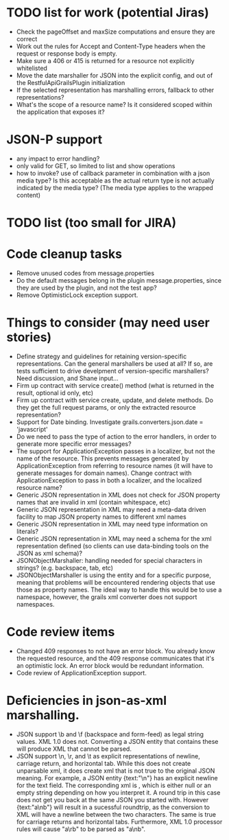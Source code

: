 <!-- ********************************************************************
     Copyright 2013 Ellucian Company L.P. and its affiliates.
******************************************************************** -->

# TODO list for work (potential Jiras)
* Check the pageOffset and maxSize computations and ensure they are correct
* Work out the rules for Accept and Content-Type headers when the request or response body is empty.
* Make sure a 406 or 415 is returned for a resource not explicitly whitelisted
* Move the date marshaller for JSON into the explicit config, and out of the RestfulApiGrailsPlugin initialization
* If the selected representation has marshalling errors, fallback to other representations?
* What's the scope of a resource name?  Is it considered scoped within the application that exposes it?

# JSON-P support
* any impact to error handling?
* only valid for GET, so limited to list and show operations
* how to invoke?  use of callback parameter in combination with a json media type?  Is this acceptable as the actual return type
is not actually indicated by the media type?  (The media type applies to the wrapped content)


# TODO list (too small for JIRA)

# Code cleanup tasks
* Remove unused codes from message.properties
* Do the default messages belong in the plugin message.properties, since they are used by the plugin, and not the test app?
* Remove OptimisticLock exception support.

# Things to consider (may need user stories)
* Define strategy and guidelines for retaining version-specific representations. Can the general marshallers be used at all?  If so, are tests sufficient to drive develpment of version-specific marshallers?  Need discussion, and Shane input...
* Firm up contract with service create() method (what is returned in the result, optional id only, etc)
* Firm up contract with service create, update, and delete methods.  Do they get the full request params, or only the extracted resource representation?
* Support for Date binding.  Investigate grails.converters.json.date = 'javascript'
* Do we need to pass the type of action to the error handlers, in order to generate more specific error messages?
* The support for ApplicationException passes in a localizer, but not the name of the resource.  This prevents messages generated by ApplicationException from referring to resource names (it will have to generate messages for domain names).  Change contract with ApplicationException to pass in both a localizer, and the localized resource name?
* Generic JSON representation in XML does not check for JSON property names that are invalid in xml (contain whitespace, etc)
* Generic JSON representation in XML may need a meta-data driven facility to map JSON property names to different xml names
* Generic JSON representation in XML may need type information on literals?
* Generic JSON representation in XML may need a schema for the xml representation defined (so clients can use data-binding tools on the JSON as xml schema)?
* JSONObjectMarshaller: handling needed for special characters in strings? (e.g. backspace, tab, etc)
* JSONObjectMarshaller is using the entity <array> and <arrayElement> for a specific purpose, meaning that problems will be encountered rendering objects that use those as property names.  The ideal way to handle this would be to use a namespace, however, the grails xml converter does not support namespaces.


# Code review items
* Changed 409 responses to not have an error block.  You already know the requested resource, and the 409 response communicates that it's an optimistic lock.  An error block would be redundant information.
* Code review of ApplicationException support.

# Deficiencies in json-as-xml marshalling.
* JSON support \b and \f (backspace and form-feed) as legal string values.  XML 1.0 does not.  Converting a JSON entity that contains these will produce XML that cannot be parsed.
* JSON support \n, \r, and \t as explicit representations of newline, carriage return, and horizontal tab.  While this does not create unparsable xml, it does create xml that is not true to the original JSON meaning.  For example, a JSON entity {text:"\n"} has an explicit newline for the text field.  The corresponding xml is <text/>, which is either null or an empty string depending on how you interpret it.  A round trip in this case does not get you back at the same JSON you started with.  However {text:"a\nb"} will result in a sucessful roundtrip, as the conversion to XML will have a newline between the two characters.  The same is true for carriage returns and horizontal tabs.  Furthermore, XML 1.0 processor rules will cause "a\rb" to be parsed as "a\nb".




